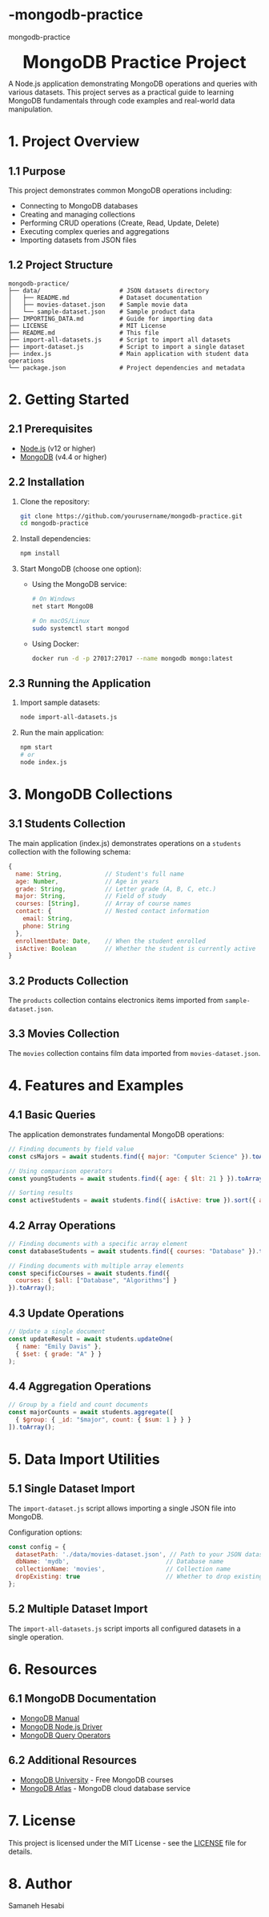 # -mongodb-practice
 mongodb-practice

<div style="font-size:2.5em; font-weight:bold; text-align:center; margin-top:20px;">MongoDB Practice Project</div>

A Node.js application demonstrating MongoDB operations and queries with various datasets. This project serves as a practical guide to learning MongoDB fundamentals through code examples and real-world data manipulation.

# 1. Project Overview

## 1.1 Purpose
This project demonstrates common MongoDB operations including:
- Connecting to MongoDB databases
- Creating and managing collections
- Performing CRUD operations (Create, Read, Update, Delete)
- Executing complex queries and aggregations
- Importing datasets from JSON files

## 1.2 Project Structure
```
mongodb-practice/
├── data/                      # JSON datasets directory
│   ├── README.md              # Dataset documentation
│   ├── movies-dataset.json    # Sample movie data
│   └── sample-dataset.json    # Sample product data
├── IMPORTING_DATA.md          # Guide for importing data 
├── LICENSE                    # MIT License
├── README.md                  # This file
├── import-all-datasets.js     # Script to import all datasets
├── import-dataset.js          # Script to import a single dataset
├── index.js                   # Main application with student data operations
└── package.json               # Project dependencies and metadata
```

# 2. Getting Started

## 2.1 Prerequisites
- [Node.js](https://nodejs.org/) (v12 or higher)
- [MongoDB](https://www.mongodb.com/try/download/community) (v4.4 or higher)

## 2.2 Installation

1. Clone the repository:
   ```bash
   git clone https://github.com/yourusername/mongodb-practice.git
   cd mongodb-practice
   ```

2. Install dependencies:
   ```bash
   npm install
   ```

3. Start MongoDB (choose one option):
   - Using the MongoDB service:
     ```bash
     # On Windows
     net start MongoDB
     
     # On macOS/Linux
     sudo systemctl start mongod
     ```
   
   - Using Docker:
     ```bash
     docker run -d -p 27017:27017 --name mongodb mongo:latest
     ```

## 2.3 Running the Application

1. Import sample datasets:
   ```bash
   node import-all-datasets.js
   ```

2. Run the main application:
   ```bash
   npm start
   # or
   node index.js
   ```

# 3. MongoDB Collections

## 3.1 Students Collection
The main application (index.js) demonstrates operations on a `students` collection with the following schema:

```javascript
{
  name: String,            // Student's full name
  age: Number,             // Age in years
  grade: String,           // Letter grade (A, B, C, etc.)
  major: String,           // Field of study
  courses: [String],       // Array of course names
  contact: {               // Nested contact information
    email: String,
    phone: String
  },
  enrollmentDate: Date,    // When the student enrolled
  isActive: Boolean        // Whether the student is currently active
}
```

## 3.2 Products Collection
The `products` collection contains electronics items imported from `sample-dataset.json`.

## 3.3 Movies Collection
The `movies` collection contains film data imported from `movies-dataset.json`.

# 4. Features and Examples

## 4.1 Basic Queries
The application demonstrates fundamental MongoDB operations:

```javascript
// Finding documents by field value
const csMajors = await students.find({ major: "Computer Science" }).toArray();

// Using comparison operators
const youngStudents = await students.find({ age: { $lt: 21 } }).toArray();

// Sorting results
const activeStudents = await students.find({ isActive: true }).sort({ age: 1 }).toArray();
```

## 4.2 Array Operations
```javascript
// Finding documents with a specific array element
const databaseStudents = await students.find({ courses: "Database" }).toArray();

// Finding documents with multiple array elements
const specificCourses = await students.find({
  courses: { $all: ["Database", "Algorithms"] }
}).toArray();
```

## 4.3 Update Operations
```javascript
// Update a single document
const updateResult = await students.updateOne(
  { name: "Emily Davis" },
  { $set: { grade: "A" } }
);
```

## 4.4 Aggregation Operations
```javascript
// Group by a field and count documents
const majorCounts = await students.aggregate([
  { $group: { _id: "$major", count: { $sum: 1 } } }
]).toArray();
```

# 5. Data Import Utilities

## 5.1 Single Dataset Import
The `import-dataset.js` script allows importing a single JSON file into MongoDB.

Configuration options:
```javascript
const config = {
  datasetPath: './data/movies-dataset.json', // Path to your JSON dataset
  dbName: 'mydb',                           // Database name
  collectionName: 'movies',                 // Collection name
  dropExisting: true                        // Whether to drop existing collection
};
```

## 5.2 Multiple Dataset Import
The `import-all-datasets.js` script imports all configured datasets in a single operation.

# 6. Resources

## 6.1 MongoDB Documentation
- [MongoDB Manual](https://docs.mongodb.com/manual/)
- [MongoDB Node.js Driver](https://docs.mongodb.com/drivers/node/)
- [MongoDB Query Operators](https://docs.mongodb.com/manual/reference/operator/query/)

## 6.2 Additional Resources
- [MongoDB University](https://university.mongodb.com/) - Free MongoDB courses
- [MongoDB Atlas](https://www.mongodb.com/cloud/atlas) - MongoDB cloud database service

# 7. License
This project is licensed under the MIT License - see the [LICENSE](LICENSE) file for details.

# 8. Author
Samaneh Hesabi

